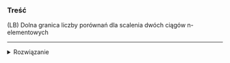 ### Treść
(LB)
Dolna granica liczby porównań dla scalenia dwóch ciągów n-elementowych

------
<details><summary>Rozwiązanie</summary>
<p>

